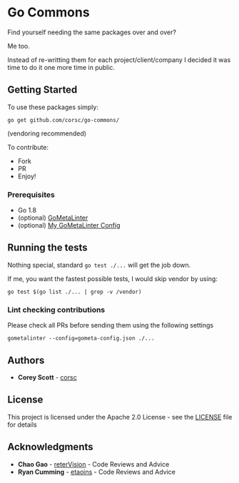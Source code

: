 # Go Commons

Find yourself needing the same packages over and over?

Me too.

Instead of re-writting them for each project/client/company I decided it was time to do it one more time in public.

## Getting Started

To use these packages simply:
```
go get github.com/corsc/go-commons/
```
(vendoring recommended)

To contribute:

* Fork
* PR
* Enjoy!

### Prerequisites

* Go 1.8
* (optional) [GoMetaLinter](https://github.com/alecthomas/gometalinter)
* (optional) [My GoMetaLinter Config](https://raw.githubusercontent.com/corsc/PersonalTools/master/go-scripts/gometa-config.json)

## Running the tests

Nothing special, standard `go test ./...` will get the job down.

If me, you want the fastest possible tests, I would skip vendor by using:
```
go test $(go list ./... | grep -v /vendor)
```

### Lint checking contributions

Please check all PRs before sending them using the following settings

```
gometalinter --config=gometa-config.json ./...
```

## Authors

* **Corey Scott** - [corsc](https://github.com/corsc)

## License

This project is licensed under the Apache 2.0 License - see the [LICENSE](LICENSE) file for details

## Acknowledgments

* **Chao Gao** - [reterVision](https://github.com/reterVision) - Code Reviews and Advice
* **Ryan Cumming** - [etaoins](https://github.com/etaoins) - Code Reviews and Advice
